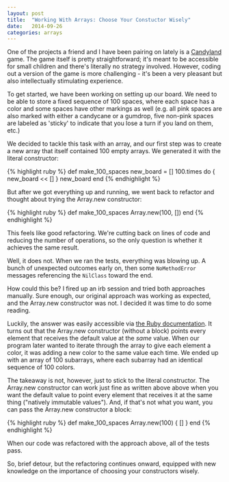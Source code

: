 ```yaml
---
layout: post
title:  "Working With Arrays: Choose Your Constuctor Wisely"
date:   2014-09-26 
categories: arrays
--- 
```


One of the projects a friend and I have been pairing on lately is a [Candyland][candyland] game. The game itself is pretty straightforward; it's meant to be accessible for small children and there's literally no strategy involved. However, coding out a version of the game is more challenging - it's been a very pleasant but also intellectually stimulating experience.

To get started, we have been working on setting up our board. We need to be able to store a fixed sequence of 100 spaces, where each space has a color and some spaces have other markings as well (e.g. all pink spaces are also marked with either a candycane or a gumdrop, five non-pink spaces are labeled as 'sticky' to indicate that you lose a turn if you land on them, etc.)

We decided to tackle this task with an array, and our first step was to create a new array that itself contained 100 empty arrays. We generated it with the literal constructor:

{% highlight ruby %}
def make_100_spaces
  new_board = []
  100.times do { new_board << [] }
  new_board
end
{% endhighlight %}

But after we got everything up and running, we went back to refactor and thought about trying the Array.new constructor:

{% highlight ruby %}
def make_100_spaces
  Array.new(100, [])
end
{% endhighlight %}

This feels like good refactoring. We're cutting back on lines of code and reducing the number of operations, so the only question is whether it achieves the same result.

Well, it does not. When we ran the tests, everything was blowing up. A bunch of unexpected outcomes early on, then some `NoMethodError` messages referencing the `NilClass` toward the end.

How could this be? I fired up an irb session and tried both approaches manually. Sure enough, our original approach was working as expected, and the Array.new constructor was not. I decided it was time to do some reading.

Luckily, the answer was easily accessible via [the Ruby documentation][rdoc]. It turns out that the Array.new constructor (without a block) points every element that receives the default value at the *same* value. When our program later wanted to iterate through the array to give each element a color, it was adding a new color to the same value each time. We ended up with an array of 100 subarrays, where each subarray had an identical sequence of 100 colors.

The takeaway is not, however, just to stick to the literal constructor. The Array.new constructor can work just fine as written above above when you want the default value to point every element that receives it at the same thing ("natively immutable values"). And, if that's not what you want, you can pass the Array.new constructor a block:

{% highlight ruby %}
def make_100_spaces
  Array.new(100) { [] }
end
{% endhighlight %}

When our code was refactored with the approach above, all of the tests pass.

So, brief detour, but the refactoring continues onward, equipped with new knowledge on the importance of choosing your constructors wisely.

[candyland]: http://en.wikipedia.org/wiki/Candy_Land
[rdoc]: http://www.ruby-doc.org/core-2.1.3/Array.html